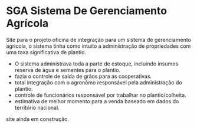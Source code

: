 # SGA Sistema De Gerenciamento Agrícola

 Site para o projeto oficina de integração para um sistema de gerenciamento agricola, o sistema tinha como intuito a administração
 de propriedades com uma taxa significativa de plantio.

 * O sistema administrava toda a parte de estoque, incluindo insumos reserva de água e sementes para o plantio.
 * fazia o controle de saída de grãos para as cooperativas.
 * total integração com o agronômo responsável pela administração do plantio.
 * controle de funcionários responsável por trabalhar no plantio/colheita.
 * estimativa de melhor momento para a venda baseado em dados do território nacional.

 site ainda em construção.
